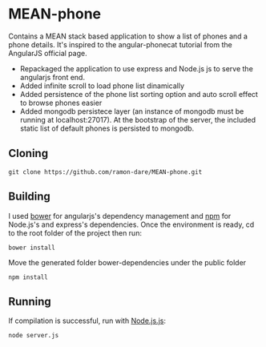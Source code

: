 MEAN-phone
==========

Contains a MEAN stack based application to show a list of phones and a phone details.
It's inspired to the angular-phonecat tutorial from the AngularJS official page.

- Repackaged the application to use express and Node.js js to serve the angularjs front end.
- Added infinite scroll to load phone list dinamically
- Added persistence of the phone list sorting option and auto scroll effect to browse phones easier
- Added mongodb persistece layer (an instance of mongodb must be running at localhost:27017).
  At the bootstrap of the server, the included static list of default phones is persisted to mongodb.
  
Cloning
---------

	git clone https://github.com/ramon-dare/MEAN-phone.git

Building
---------
I used [bower](http://bower.io/) for angularjs's dependency management and [npm](https://www.npmjs.org/) for 
Node.js's and express's dependencies.
Once the environment is ready, cd to the root folder of the project then run:

    bower install
	
Move the generated folder bower-dependencies under the public folder	

	npm install
	
Running
---------
If compilation is successful, run with [Node.js.js](http://Node.jsjs.org/):

	node server.js